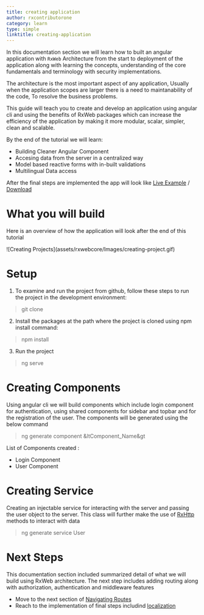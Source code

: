 ```yaml
---
title: creating application
author: rxcontributorone
category: learn
type: simple
linktitle: creating-application
---
```


In this documentation section we will learn how to built an angular application with `RxWeb` Architecture from the start to deployment of the application along with learning the concepts, understanding of the core fundamentals and terminology with security implementations.

The architecture is the most important aspect of any application, Usually when the application scopes are larger there is a need to maintanability of the code, To resolve the business problems.

This guide will teach you to create and develop an application using angular cli and using the benefits of RxWeb packages which can increase the efficiency of the application by making it more modular, scalar, simpler, clean and scalable.

By the end of the tutorial we will learn:

<ul class="bullet-list">
  <li class="overview-nav-item">Building Cleaner Angular Component</li> 
  <li class="overview-nav-item">Accesing data from the server in a centralized way</li>
  <li class="overview-nav-item">Model based reactive forms with in-built validations</li>
  <li class="overview-nav-item">Multilingual Data access</li>
</ul>

After the final steps are implemented the app will look like <a class="redirect-link" href="https://stackblitz.com/edit/angular-ivy-zwmauq?file=src/app/app.component.ts" target="_blank" >Live Example</a> / <a class="redirect-link" href="https://github.com/rxweb/rxweb/tree/Development/examples/client-side/angular/HrManagementSystem">Download</a>

# What you will build
Here is an overview of how the application will look after the end of this tutorial 

<div class="container">
![Creating Projects](assets/rxwebcore/Images/creating-project.gif)
</div>

# Setup 

1) To examine and run the project from github, follow these steps to run the project in the development environment:

> git clone 

2) Install the packages at the path where the project is cloned using npm install command:

> npm install

3) Run the project 

> ng serve 

# Creating Components

Using angular cli we will build components which include login component for authentication, using shared components for sidebar and topbar and for the registration of the user. The components will be generated using the below command 

> ng generate component &ltComponent_Name&gt

List of Components created :

<ul class="bullet-list">
  <li>Login Component</li> 
  <li>User Component</li>
</ul>

# Creating Service

Creating an injectable service for interacting with the server and passing the user object to the server. This class will further make the use of <a class="redirect-link" href="/rxweb-http/http/get-direct-usage">RxHttp</a> methods to interact with data  

> ng generate service User

# Next Steps
This documentation section included summarized detail of what we will build using RxWeb architecture. The next step includes adding routing along with authorization, authentication and middleware features 

<ul class="bullet-list">
  <li>Move to the next section of <a class="redirect-link" target="_blank" href="/learn/authentication-resolver">Navigating Routes</a></li> 
  <li>Reach to the implementation of final steps includind <a class="redirect-link" target="_blank" href="/learn/multilingual">localization</a></li>
</ul>
